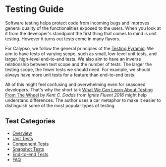 # Testing Guide

Software testing helps protect code from incoming bugs and improves general quality of the functionalities exposed to the users. When you look at it from the developer's standpoint the first thing that comes to mind is unit testing. However it turns out tests come in many flavors.

For Calypso, we follow the general principles of the [Testing Pyramid](https://martinfowler.com/articles/practical-test-pyramid.html). We aim to have tests of varying scope, such as small, low-level unit tests, and larger, high-level end-to-end tests. We also aim to have an inverse relationship between test scope and the number of tests. The larger the testing scope, the fewer tests we should need. For example, we should always have more unit tests for a feature than end-to-end tests.

All of this might feel confusing and overwhelming even for seasoned developers. That's why the short talk [What We Can Learn About Testing From The Wheel](https://www.youtube.com/watch?v=Da9wfQ0frGA) by _Kent C. Dodds_ from _Ignite Fluent 2016_ might help understand differences. The author uses a car metaphor to make it easier to distinguish some of the most popular types of testing.

## Test Categories

- [Overview](./testing-overview.md)
- [Unit Tests](./unit-tests.md)
- [Component Tests](./component-tests.md)
- [Snapshot Tests](./snapshot-testing.md)
- [End-to-end Tests](../../test/e2e/README.md)
- [FAQ](./faq.md)
